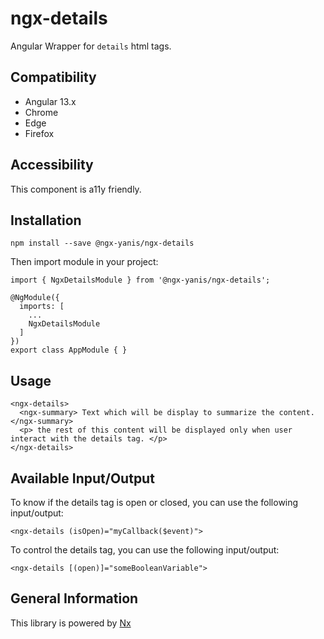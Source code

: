 # ngx-details

Angular Wrapper for `details` html tags.

## Compatibility
* Angular 13.x
* Chrome
* Edge
* Firefox

## Accessibility

This component is a11y friendly.

## Installation

```
npm install --save @ngx-yanis/ngx-details
```
Then import module in your project:
```
import { NgxDetailsModule } from '@ngx-yanis/ngx-details';

@NgModule({
  imports: [
    ...
    NgxDetailsModule
  ]
})
export class AppModule { }
```

## Usage

```
<ngx-details>
  <ngx-summary> Text which will be display to summarize the content. </ngx-summary>
  <p> the rest of this content will be displayed only when user interact with the details tag. </p>
</ngx-details>
```

## Available Input/Output
To know if the details tag is open or closed, you can use the following input/output:
```
<ngx-details (isOpen)="myCallback($event)">
```

To control the details tag, you can use the following input/output:
```
<ngx-details [(open)]="someBooleanVariable">
```


## General Information
This library is powered by [Nx](https://nx.dev/angular)
